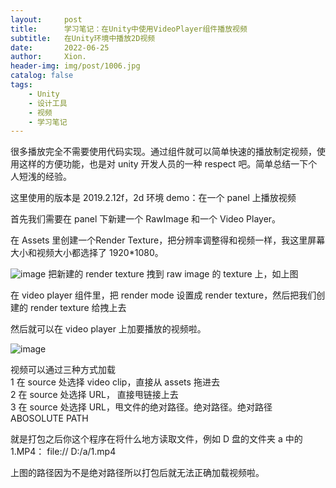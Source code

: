 ```yaml
---
layout:     post
title:      学习笔记：在Unity中使用VideoPlayer组件播放视频
subtitle:   在Unity环境中播放2D视频
date:       2022-06-25
author:     Xion.
header-img: img/post/1006.jpg
catalog: false
tags:
    - Unity
    - 设计工具
    - 视频
    - 学习笔记
---
```


很多播放完全不需要使用代码实现。通过组件就可以简单快速的播放制定视频，使用这样的方便功能，也是对 unity 开发人员的一种 respect 吧。简单总结一下个人短浅的经验。

这里使用的版本是 2019.2.12f，2d 环境 demo：在一个 panel 上播放视频  

首先我们需要在 panel 下新建一个 RawImage 和一个 Video Player。  

在 Assets 里创建一个Render Texture，把分辨率调整得和视频一样，我这里屏幕大小和视频大小都选择了 1920*1080。  

![image](https://user-images.githubusercontent.com/6897274/175768176-76d3d413-2fde-40eb-88b0-5cc239d7e60c.png)
把新建的 render texture 拽到 raw image 的 texture 上，如上图  

在 video player 组件里，把 render mode 设置成 render texture，然后把我们创建的 render texture 给拽上去  

然后就可以在 video player 上加要播放的视频啦。

![image](https://user-images.githubusercontent.com/6897274/175768148-edad4df8-b82e-4041-be66-11d55cdc4bdc.png)

视频可以通过三种方式加载  
1 在 source 处选择 video clip，直接从 assets 拖进去  
2 在 source 处选择 URL， 直接甩链接上去  
3 在 source 处选择 URL，甩文件的绝对路径。绝对路径。绝对路径 ABOSOLUTE PATH  

就是打包之后你这个程序在将什么地方读取文件，例如 D 盘的文件夹 a 中的 1.MP4：
 file:// D:/a/1.mp4  
 
上图的路径因为不是绝对路径所以打包后就无法正确加载视频啦。
